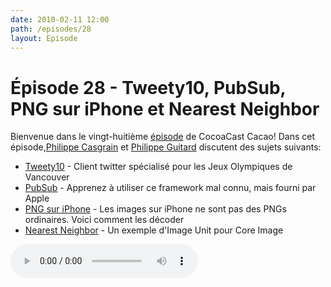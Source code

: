 ```yaml
---
date: 2010-02-11 12:00
path: /episodes/28
layout: Episode
---
```

# Épisode 28 - Tweety10, PubSub, PNG sur iPhone et Nearest Neighbor
<p>Bienvenue dans le vingt-huitième <a href="https://archive.org/download/cacaocast/cacaocast_28.mp3" title="CocoaCast Cacao Episode 28">épisode</a> de CocoaCast Cacao! Dans cet épisode,<a href="http://www.twitter.com/philippec" title="Philippe Casgrain sur Twitter">Philippe Casgrain</a> et <a href="http://www.twitter.com/philippeguitard" title="Philippe Guitard sur Twitter">Philippe Guitard</a> discutent des sujets suivants:</p>
<ul><li><a href="http://cocoaminded.com/" title="Tweety10">Tweety10</a> - Client twitter spécialisé pour les Jeux Olympiques de Vancouver</li>
<li><a href="http://cocoasamurai.blogspot.com/2010/02/pubsub-framework-using-rss-feeds-in.html" title="PubSub">PubSub</a> - Apprenez à utiliser ce framework mal connu, mais fourni par Apple</li>
<li><a href="http://www.newsfirex.com/blog/?p=176" title="PNG sur iPhone">PNG sur iPhone</a> - Les images sur iPhone ne sont pas des PNGs ordinaires. Voici comment les décoder</li>
<li><a href="http://boredzo.org/nearest-neighbor/" title="Nearest Neighbor">Nearest Neighbor</a> - Un exemple d'Image Unit pour Core Image</li>
</ul>
<p><audio controls><source src="https://archive.org/download/cacaocast/cacaocast_28.mp3" type="audio/mpeg"><source src="https://archive.org/download/cacaocast/cacaocast_28.mp3" type="audio/mp4">Votre navigateur ne supporte pas l'élément audio / Your browser does not support the audio element.</audio></p>
